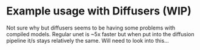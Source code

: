 # Example usage with Diffusers (WIP)
Not sure why but diffusers seems to be having some problems with compiled models. Regular unet is ~5x faster but when put into the diffusion pipeline it/s stays relatively the same. Will need to look into this...
